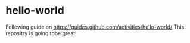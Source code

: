 # hello-world
Following guide on https://guides.github.com/activities/hello-world/
This repositry is going tobe great!
